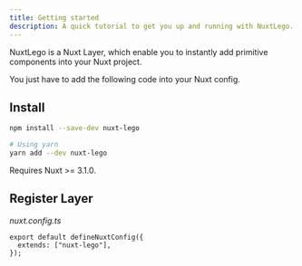 ```yaml
---
title: Getting started
description: A quick tutorial to get you up and running with NuxtLego.
---
```


NuxtLego is a Nuxt Layer, which enable you to instantly add primitive components into your Nuxt project.

You just have to add the following code into your Nuxt config.

## Install

```bash
npm install --save-dev nuxt-lego

# Using yarn
yarn add --dev nuxt-lego
```

Requires Nuxt >= 3.1.0.

## Register Layer

_nuxt.config.ts_

```ts[nuxt.config.ts]
export default defineNuxtConfig({
  extends: ["nuxt-lego"],
});
```
